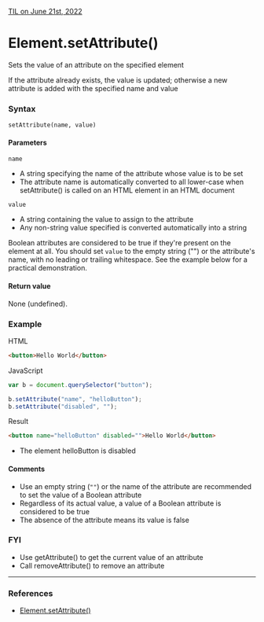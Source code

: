 [TIL on June 21st, 2022](../../TIL/2022/06/06-21-2022.md)
# **Element.setAttribute()**
Sets the value of an attribute on the specified element

If the attribute already exists, the value is updated; otherwise a new attribute is added with the specified name and value

### Syntax
`setAttribute(name, value)`

#### Parameters
`name`
- A string specifying the name of the attribute whose value is to be set
- The attribute name is automatically converted to all lower-case when setAttribute() is called on an HTML element in an HTML document

`value`
- A string containing the value to assign to the attribute
- Any non-string value specified is converted automatically into a string

Boolean attributes are considered to be true if they're present on the element at all. You should set `value` to the empty string ("") or the attribute's name, with no leading or trailing whitespace. See the example below for a practical demonstration.


#### Return value
None (undefined).


### Example

HTML
```html
<button>Hello World</button>
```
JavaScript
```js
var b = document.querySelector("button");

b.setAttribute("name", "helloButton");
b.setAttribute("disabled", "");
```
Result
```html
<button name="helloButton" disabled="">Hello World</button>
```
- The element helloButton is disabled

#### Comments
- Use an empty string (`""`) or the name of the attribute are recommended to set the value of a Boolean attribute
- Regardless of its actual value, a value of a Boolean attribute is considered to be true
- The absence of the attribute means its value is false

### FYI
- Use getAttribute() to get the current value of an attribute
- Call removeAttribute() to remove an attribute

___

### References
- [Element.setAttribute()](https://developer.mozilla.org/en-US/docs/Web/API/Element/setAttribute)